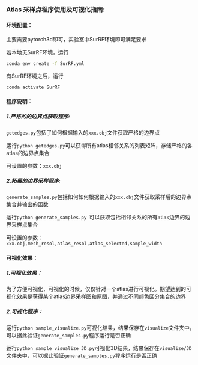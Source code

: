### Atlas 采样点程序使用及可视化指南:

#### 环境配置：

主要需要pytorch3d即可，实验室中SurRF环境即可满足要求

若本地无SurRF环境，运行

```bash
conda env create -f SurRF.yml
```

有SurRF环境之后，运行

```bash
conda activate SurRF
```

#### 程序说明：

##### 1.严格的的边界点获取程序:

`getedges.py`包括了如何根据输入的`xxx.obj`文件获取严格的边界点

运行`python getedges.py`可以获得所有atlas相邻关系的列表矩阵，存储严格的各atlas的边界点集合

可设置的参数：`xxx.obj`

##### 2.拓展的边界采样程序:

`generate_samples.py`包括如何如何根据输入的`xxx.obj`文件获取采样后的边界点集合并输出的函数

运行`python generate_samples.py `可以获取包括相邻关系的所有atlas边界的边界采样点集合

可设置的参数：`xxx.obj,mesh_resol,atlas_resol,atlas_selected,sample_width`

#### 可视化效果：

##### 1.可视化效果：

为了方便可视化，可视化的时候，仅仅针对一个atlas进行可视化。期望达到的可视化效果是获得某个atlas边界采样图和原图，并通过不同颜色区分集合的边界

##### 2.可视化程序：

运行`python sample_visualize.py`可视化结果，结果保存在`visualize`文件夹中，可以据此验证`generate_samples.py`程序运行是否正确

运行`python sample_visualize_3D.py`可视化3D结果，结果保存在`visualize/3D`文件夹中，可以据此验证`generate_samples.py`程序运行是否正确
